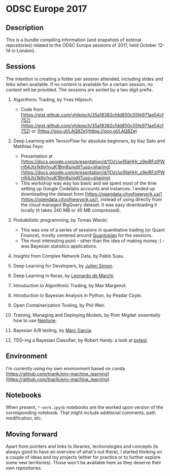 # ODSC Europe 2017

## Description

This is a bundle compiling information (and snapshots of extenal repositories) related to the ODSC Europe sessions of 2017, held October 12-14 in London).

## Sessions

The intention is creating a folder per session attended, including slides and links when available. If no content is available for a certain session, no content will be provided. The sessions are sorted by a two digit prefix.


1. Algorithmic Trading, by Yves Hilpisch:
	- Code from [https://gist.github.com/yhilpisch/35a18382cfdd850c55fe971ae54cf752](https://gist.github.com/yhilpisch/35a18382cfdd850c55fe971ae54cf752) or [https://goo.gl/LAQ8Ze](https://goo.gl/LAQ8Ze)

1. Deep Learning with TensorFlow for absolute beginners, by Kaz Sato and Matthias Feys:
	- Presentation at [https://docs.google.com/presentation/d/1OzUurRlaHHr_z9eiRFzlPWrr64Jtx1kthrhyuK1Bm8s/edit?usp=sharing](https://docs.google.com/presentation/d/1OzUurRlaHHr_z9eiRFzlPWrr64Jtx1kthrhyuK1Bm8s/edit?usp=sharing)
	- This workshop was way too basic and we spent most of the time setting up Google Codelabs accounts and instances. I ended up downloading the dataset from [https://opendata.cityofnewyork.us/](https://opendata.cityofnewyork.us/), instead of using directly from the cloud managed BigQuery dataset. It was easy downloading it locally (it takes 240 MB or 40 MB compressed).

1. Probabilistic programming, by Tomas Wiecki:
   - This was one of a series of sessions in quantitative trading (or Quant Finance), mostly centered around [Quantopian](https://www.quantopian.com/) for the sessions.
   - The most interesting point - other than the idea of making money :) - was Bayesian statistics applications.

1. Insights from Complex Network Data, by Pablo Suau.
1. Deep Learning for Developers, by [Julien Simon](https://twitter.com/julsimon).
1. Deep Learning in Keras, by [Leonardo de Marchi](https://twitter.com/demarchileo).
1. Introduction to Algorithmic Trading, by Max Margenot.
1. Introduction to Bayesian Analysis in Python, by Peadar Coyle.
1. Open Containerization Tooling, by Phil Weir.
1. Training, Managing and Deploying Models, by Piotr Migdał: essentially how to use [Neptune](https://deepsense.ai/).
1. Bayesian A/B testing, by [Marc Garcia](https://twitter.com/datapythonista).
1. TDD-ing a Bayesian Classifier, by Robert Hardy: a look at [pytest](https://docs.pytest.org/).

## Environment

I'm currently using my own environment based on conda [https://github.com/tnarik/env-machine_learning](https://github.com/tnarik/env-machine_learning).

## Notebooks

When present, `*-work.ipynb` notebooks are the worked upon version of the corresponding notebook. That might include additional comments, path modification, etc.

## Moving forward

Apart from pointers and links to libraries, techonologies and concepts (is always good to have an overview of what's out there), I started thinking on a couple of ideas and toy projects (either for practice or to further explore some new territories). Those won't be available here as they deserve their own repositories.